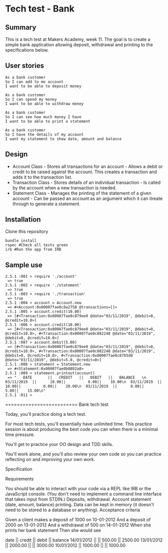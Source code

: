 # Tech test - Bank

## Summary

This is a tech test at Makers Academy, week 11. The goal is to create a simple bank application allowing deposit, withdrawal and printing to the specifications below.

## User stories

```
As a bank customer
So I can add to me account
I want to be able to deposit money
```

```
As a bank customer
So I can spend my money
I want to be able to withdraw money
```

```
As a bank customer
So I can see how much money I have
I want to be able to print a statement
```

```
As a bank customer
So I have the details of my account
I want my statement to show date, amount and balance
```

## Design

- Account Class - Stores all transactions for an account
                - Allows a debit or credit to be raised against the account. This creates a transaction and adds it to the transaction list.
- Transaction Class - Stores details of an individual transaction
                    - Is called by the account when a new transaction is needed.
- Statement Class - Manages the printing of the statement of a given account
                  - Can be passed an account as an argument which it can itreate through to generate a statement.

## Installation

Clone this repository
```
bundle install
rspec #Check all tests green
irb #Run the app from IRB
```

## Sample use

```
2.5.1 :001 > require './account'
 => true
2.5.1 :002 > require './statement'
 => true
2.5.1 :003 > require './transaction'
 => true
2.5.1 :004 > account = Account.new
 => #<Account:0x00007fae0c8a2750 @transactions=[]>
2.5.1 :005 > account.credit(10.00)
 => [#<Transaction:0x00007fae0c879ee0 @date="03/11/2019", @debit=0, @credit=10.0>]
2.5.1 :006 > account.credit(10.00)
 => [#<Transaction:0x00007fae0c879ee0 @date="03/11/2019", @debit=0, @credit=10.0>, #<Transaction:0x00007fae0c882248 @date="03/11/2019", @debit=0, @credit=10.0>]
2.5.1 :007 > account.debit(5.00)
 => [#<Transaction:0x00007fae0c879ee0 @date="03/11/2019", @debit=0, @credit=10.0>, #<Transaction:0x00007fae0c882248 @date="03/11/2019", @debit=0, @credit=10.0>, #<Transaction:0x00007fae0c8765d8 @date="03/11/2019", @debit=5.0, @credit=0>]
2.5.1 :008 > statement = Statement.new
 => #<Statement:0x00007fae0b0802a8>
2.5.1 :009 > statement.printout(account)
 => "   DATE       ||   CREDIT   ||   DEBIT   ||   BALANCE   \n  03/11/2019  ||      10.00||          0.00||    10.00\n  03/11/2019  ||      10.00||          0.00||    20.00\n  03/11/2019  ||      0.00||          5.00||    15.00\n"
2.5.1 :011 >
```

=========================
Bank tech test

Today, you'll practice doing a tech test.

For most tech tests, you'll essentially have unlimited time. This practice session is about producing the best code you can when there is a minimal time pressure.

You'll get to practice your OO design and TDD skills.

You'll work alone, and you'll also review your own code so you can practice reflecting on and improving your own work.

Specification

Requirements

You should be able to interact with your code via a REPL like IRB or the JavaScript console. (You don't need to implement a command line interface that takes input from STDIN.)
Deposits, withdrawal.
Account statement (date, amount, balance) printing.
Data can be kept in memory (it doesn't need to be stored to a database or anything).
Acceptance criteria

Given a client makes a deposit of 1000 on 10-01-2012
And a deposit of 2000 on 13-01-2012
And a withdrawal of 500 on 14-01-2012
When she prints her bank statement
Then she would see

date || credit || debit || balance
14/01/2012 || || 500.00 || 2500.00
13/01/2012 || 2000.00 || || 3000.00
10/01/2012 || 1000.00 || || 1000.00